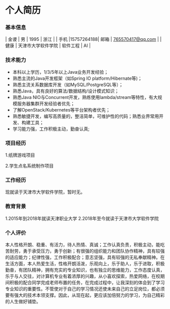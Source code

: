 # 个人简历

### 基本信息

| 金谡 | 男 | 1995 | 浙江 |
| 手机 |15757264188| 邮箱 | 765570417@qq.com | 
| 健康 | 天津市大学软件学院 | 软件工程 | AI |


### 技术能力
- 本科以上学历，1/3/5年以上Java业务开发经验；
- 熟悉主流的Java开发框架（如Spring IO platform/Hibernate等)；
- 熟悉主流关系数据库开发（如MySQL/PostgreSQL等）；
- 熟悉Java，具有良好的算法/数据结构/设计模式知识；
- 熟悉Java NIO与Concurrent开发，熟练使用lambda/stream等特性，有大规模服务器集群开发经验者优先；
- 了解OpenStack/Kubernetes等平台架构者优先；
- 熟悉敏捷开发，编写高质量的，整洁简单，可维护性的代码；熟悉业界常用开发、构建工具；
- 学习能力强，工作积极主动，勤奋认真;


### 项目经历
1.纸牌游戏项目

2.学生点名系统制作项目

### 工作经历
现就读于天津市大学软件学院，暂时无。
### 教育背景
1.2015年到2018年就读天津职业大学
2.2018年至今就读于天津市大学软件学院

### 个人评价
本人性格开朗、稳重、有活力，待人热情、真诚；工作认真负责，积极主动，能吃苦耐劳，勇于承受压力，勇于创新；有很强的组织能力和团队协作精神，具有较强的适应能力；纪律性强，工作积极配合；意志坚强，具有较强的无私奉献精神。在生活方面，本人热爱生活，性格开朗活泼，乐观向上，乐于助人，乐于进取，积极勤奋，有团队精神，拥有充实的专业知识，也有独立的思维能力，工作态度认真，乐于与人交往，对计算机专业有着浓厚的兴趣，从小喜欢探索，热爱网络，在校期间积极的配合同学完成老师布置的任务，在完成过程中，让我深刻的体会到了学习专业知识的重要性。不管使对于自己的学习情况还使未来自己的立足岗位，都必须要有强大的技术本领支撑。因此，从现在起，更应该加倍努力的学习，为自己精彩的人生做好铺垫。
